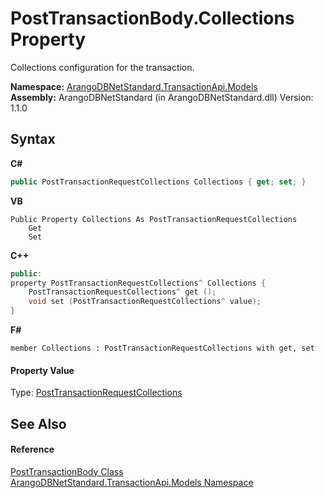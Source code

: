 # PostTransactionBody.Collections Property 
 

Collections configuration for the transaction.

**Namespace:**&nbsp;<a href="11a5cf74-6bc1-28c9-ea61-87f0e62011a0">ArangoDBNetStandard.TransactionApi.Models</a><br />**Assembly:**&nbsp;ArangoDBNetStandard (in ArangoDBNetStandard.dll) Version: 1.1.0

## Syntax

**C#**<br />
``` C#
public PostTransactionRequestCollections Collections { get; set; }
```

**VB**<br />
``` VB
Public Property Collections As PostTransactionRequestCollections
	Get
	Set
```

**C++**<br />
``` C++
public:
property PostTransactionRequestCollections^ Collections {
	PostTransactionRequestCollections^ get ();
	void set (PostTransactionRequestCollections^ value);
}
```

**F#**<br />
``` F#
member Collections : PostTransactionRequestCollections with get, set

```


#### Property Value
Type: <a href="570e1848-98b4-e9d0-a07b-6071c9ea5256">PostTransactionRequestCollections</a>

## See Also


#### Reference
<a href="9d8ed3cd-06ca-f476-3eb5-30532e4c9c0f">PostTransactionBody Class</a><br /><a href="11a5cf74-6bc1-28c9-ea61-87f0e62011a0">ArangoDBNetStandard.TransactionApi.Models Namespace</a><br />